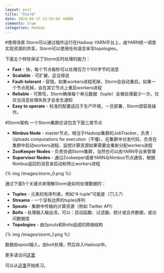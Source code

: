 ```yaml
---
layout: post
title: "Storm"
date: 2014-04-17 22:54:04 +0800
comments: true
categories: Hadoop
---
```

#使用场景
Storm可以通过插件运行在Hadoop YARN平台上，由YARN统一调度实现资源的共享。Storm可以使用任何语言来写topologies。

下面五个特性保证了Storm实时处理的能力：  


- **Fast** - 快，每个节点每秒可以处理百万个100字节的消息
- **Scalable** - 可扩展，这没得说
- **Fault-tolerant** - 容错，如果workers进程死掉，Storm会自动重启。如果一个节点死掉，会在其它节点上重启workers进程
- **Reliable** - 可靠性，Storm确保每个单元数据（tuple）会被处理最少一次，仅仅当消息处理失败才会发生通知
- **Easy to operate** - 标准的配置适应于生产环境，一旦部署，Storm很容易操作。

<!--more-->
#Storm架构
一个Storm集群应该包含下面三类节点

- **Nimbus Node** - master节点，相当于Hadoop集群的JobTracker，负责：Uploads computations for execution（不懂）、在集群中分发代码、负责在集群中启动workers进程、监控计算资源如果需要会重新分配workers进程
- **ZooKeeper Nodes** - 负责协调Storm集群，当然也可以由YARN平台来管理
- **Supervisor Nodes** - 通过Zookeeper或者YARN与Nimbus节点通信，根据Nimbus返回的消息来启动和停止workers进程

{% img /images/storm_0.png %} 

通过下面5个关键点来理解Storm是如何处理数据的：

- **Tuples** - 元素的有序列表，例如“4-tuple”可能是（7,1,3,7）
- **Streams** - 一个没有边界的tuples序列
- **Spouts** - 集群中传输的计算资源（例如 Twitter API）
- **Bolts** - 处理输入输出流，可以：启动函数、过滤器、统计或合并数据，或访问数据库
- **Topologies** - 由Spouts和Bolts组成的网络结构

{% img /images/storm_1.png %} 

数据由spout输入，由bolt处理，然后存入Hadoop中。

更多请访问[这里](http://zh.hortonworks.com/labs/storm/)

可以从[这里](http://zh.hortonworks.com/hadoop-tutorial/processing-streaming-data-near-real-time-apache-storm/)开始练习。


